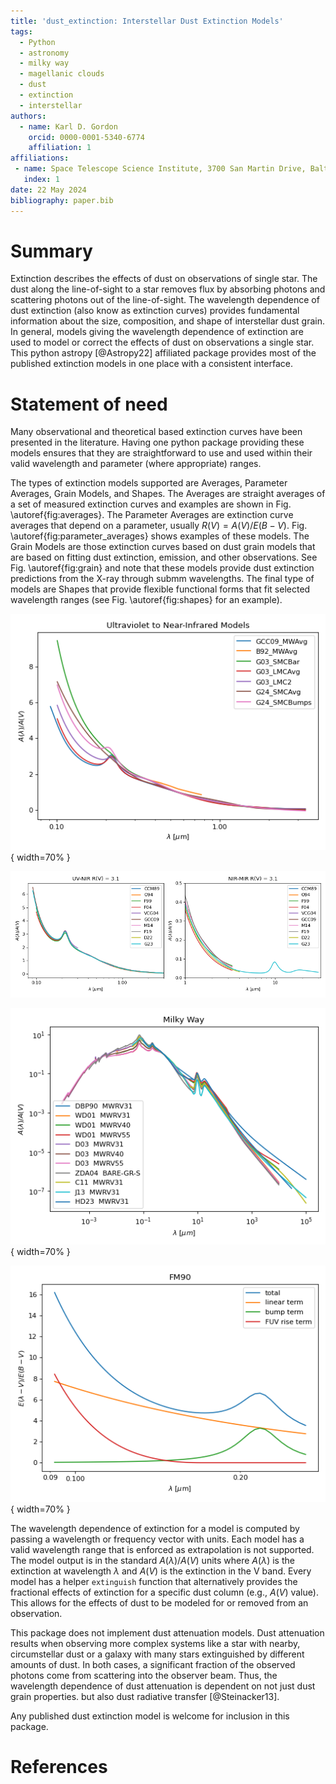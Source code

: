 ```yaml
---
title: 'dust_extinction: Interstellar Dust Extinction Models'
tags:
  - Python
  - astronomy
  - milky way
  - magellanic clouds
  - dust
  - extinction
  - interstellar
authors:
  - name: Karl D. Gordon
    orcid: 0000-0001-5340-6774
    affiliation: 1
affiliations:
 - name: Space Telescope Science Institute, 3700 San Martin Drive, Baltimore, MD, 21218, USA
   index: 1
date: 22 May 2024
bibliography: paper.bib
---
```


# Summary

Extinction describes the effects of dust on observations of single star. The
dust along the line-of-sight to a star removes flux by absorbing photons and
scattering photons out of the line-of-sight. The wavelength dependence of dust
extinction (also know as extinction curves) provides fundamental information
about the size, composition, and shape of interstellar dust grain. In general,
models giving the wavelength dependence of extinction are used to model or
correct the effects of dust on observations a single star. This python astropy
[@Astropy22] affiliated package provides most of the published extinction
models in one place with a consistent interface.

# Statement of need

Many observational and theoretical based extinction curves have been presented
in the literature. Having one python package providing these models ensures
that they are straightforward to use and used within their valid wavelength
and parameter (where appropriate) ranges.

The types of extinction models supported are Averages, Parameter Averages,
Grain Models, and Shapes. The Averages are straight averages of a set of
measured extinction curves and examples are shown in Fig.
\autoref{fig:averages}. The Parameter Averages are extinction curve averages
that depend on a parameter, usually $R(V) = A(V)/E(B-V)$. Fig.
\autoref{fig:parameter_averages} shows examples of these models. The Grain
Models are those extinction curves based on dust grain models that are based on
fitting dust extinction, emission, and other observations. See Fig.
\autoref{fig:grain} and note that these models provide dust extinction
predictions from the X-ray through submm wavelengths. The final type of models
are Shapes that provide flexible functional forms that fit selected wavelength
ranges (see Fig. \autoref{fig:shapes} for an example).

![Examples of Average models [@Bastiaansen92; @Gordon03; @Gordon09; @Gordon21; @Gordon24].\label{fig:averages}](average_models_uv_nir.png){ width=70% }

![Examples of Parameter Average models [@Cardelli89; @ODonnell94; @Fitzpatrick99; @Fitzpatrick04; @Valencic04; @Gordon09; @MaizApellaniz14; @Fitzpatrick19; @Decleir22; @Gordon23].\label{fig:parameter_averages}](parameter_average_models.png)

![Examples of Grain models [@Desert90; @Weingartner01; @Draine03; @Zubko04; @Compiegne11; @Jones13; @Hensley23].\label{fig:grain}](grain_models.png){ width=70% }

![Examples of a Shape model [@Fitzpatrick90].\label{fig:shapes}](shape_models.png){ width=70% }

The wavelength dependence of extinction for a model is computed by passing a
wavelength or frequency vector with units. Each model has a valid wavelength
range that is enforced as extrapolation is not supported. The model output is
in the standard $A(\lambda)/A(V)$ units where $A(\lambda)$ is the extinction at
wavelength $\lambda$ and $A(V)$ is the extinction in the V band. Every model
has a helper `extinguish` function that alternatively provides the fractional
effects of extinction for a specific dust column (e.g., $A(V)$ value). This
allows for the effects of dust to be modeled for or removed from an
observation.

This package does not implement dust attenuation models. Dust attenuation
results when observing more complex systems like a star with nearby,
circumstellar dust or a galaxy with many stars extinguished by different
amounts of dust. In both cases, a significant fraction of the observed photons
come from scattering into the observer beam. Thus, the wavelength dependence of
dust attenuation is dependent on not just dust grain properties. but also dust radiative transfer [@Steinacker13].

Any published dust extinction model is welcome for inclusion in this package.

# References